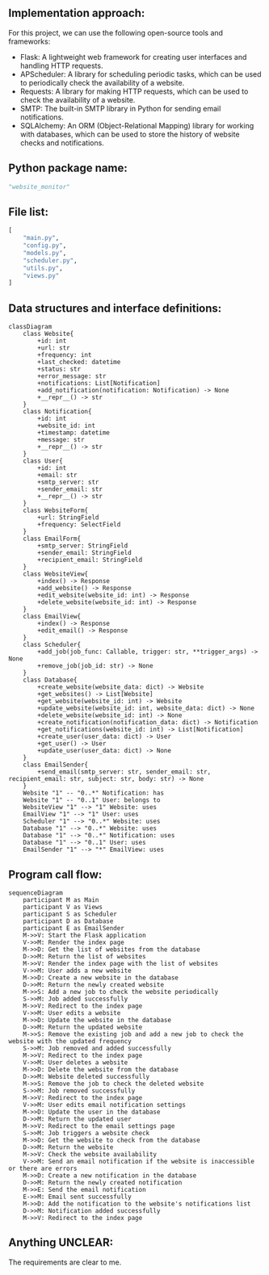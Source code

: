 ## Implementation approach:
For this project, we can use the following open-source tools and frameworks:
- Flask: A lightweight web framework for creating user interfaces and handling HTTP requests.
- APScheduler: A library for scheduling periodic tasks, which can be used to periodically check the availability of a website.
- Requests: A library for making HTTP requests, which can be used to check the availability of a website.
- SMTP: The built-in SMTP library in Python for sending email notifications.
- SQLAlchemy: An ORM (Object-Relational Mapping) library for working with databases, which can be used to store the history of website checks and notifications.

## Python package name:
```python
"website_monitor"
```

## File list:
```python
[
    "main.py",
    "config.py",
    "models.py",
    "scheduler.py",
    "utils.py",
    "views.py"
]
```

## Data structures and interface definitions:
```mermaid
classDiagram
    class Website{
        +id: int
        +url: str
        +frequency: int
        +last_checked: datetime
        +status: str
        +error_message: str
        +notifications: List[Notification]
        +add_notification(notification: Notification) -> None
        +__repr__() -> str
    }
    class Notification{
        +id: int
        +website_id: int
        +timestamp: datetime
        +message: str
        +__repr__() -> str
    }
    class User{
        +id: int
        +email: str
        +smtp_server: str
        +sender_email: str
        +__repr__() -> str
    }
    class WebsiteForm{
        +url: StringField
        +frequency: SelectField
    }
    class EmailForm{
        +smtp_server: StringField
        +sender_email: StringField
        +recipient_email: StringField
    }
    class WebsiteView{
        +index() -> Response
        +add_website() -> Response
        +edit_website(website_id: int) -> Response
        +delete_website(website_id: int) -> Response
    }
    class EmailView{
        +index() -> Response
        +edit_email() -> Response
    }
    class Scheduler{
        +add_job(job_func: Callable, trigger: str, **trigger_args) -> None
        +remove_job(job_id: str) -> None
    }
    class Database{
        +create_website(website_data: dict) -> Website
        +get_websites() -> List[Website]
        +get_website(website_id: int) -> Website
        +update_website(website_id: int, website_data: dict) -> None
        +delete_website(website_id: int) -> None
        +create_notification(notification_data: dict) -> Notification
        +get_notifications(website_id: int) -> List[Notification]
        +create_user(user_data: dict) -> User
        +get_user() -> User
        +update_user(user_data: dict) -> None
    }
    class EmailSender{
        +send_email(smtp_server: str, sender_email: str, recipient_email: str, subject: str, body: str) -> None
    }
    Website "1" -- "0..*" Notification: has
    Website "1" -- "0..1" User: belongs to
    WebsiteView "1" --> "1" Website: uses
    EmailView "1" --> "1" User: uses
    Scheduler "1" --> "0..*" Website: uses
    Database "1" --> "0..*" Website: uses
    Database "1" --> "0..*" Notification: uses
    Database "1" --> "0..1" User: uses
    EmailSender "1" --> "*" EmailView: uses
```

## Program call flow:
```mermaid
sequenceDiagram
    participant M as Main
    participant V as Views
    participant S as Scheduler
    participant D as Database
    participant E as EmailSender
    M->>V: Start the Flask application
    V->>M: Render the index page
    M->>D: Get the list of websites from the database
    D->>M: Return the list of websites
    M->>V: Render the index page with the list of websites
    V->>M: User adds a new website
    M->>D: Create a new website in the database
    D->>M: Return the newly created website
    M->>S: Add a new job to check the website periodically
    S->>M: Job added successfully
    M->>V: Redirect to the index page
    V->>M: User edits a website
    M->>D: Update the website in the database
    D->>M: Return the updated website
    M->>S: Remove the existing job and add a new job to check the website with the updated frequency
    S->>M: Job removed and added successfully
    M->>V: Redirect to the index page
    V->>M: User deletes a website
    M->>D: Delete the website from the database
    D->>M: Website deleted successfully
    M->>S: Remove the job to check the deleted website
    S->>M: Job removed successfully
    M->>V: Redirect to the index page
    V->>M: User edits email notification settings
    M->>D: Update the user in the database
    D->>M: Return the updated user
    M->>V: Redirect to the email settings page
    S->>M: Job triggers a website check
    M->>D: Get the website to check from the database
    D->>M: Return the website
    M->>V: Check the website availability
    V->>M: Send an email notification if the website is inaccessible or there are errors
    M->>D: Create a new notification in the database
    D->>M: Return the newly created notification
    M->>E: Send the email notification
    E->>M: Email sent successfully
    M->>D: Add the notification to the website's notifications list
    D->>M: Notification added successfully
    M->>V: Redirect to the index page
```

## Anything UNCLEAR:
The requirements are clear to me.